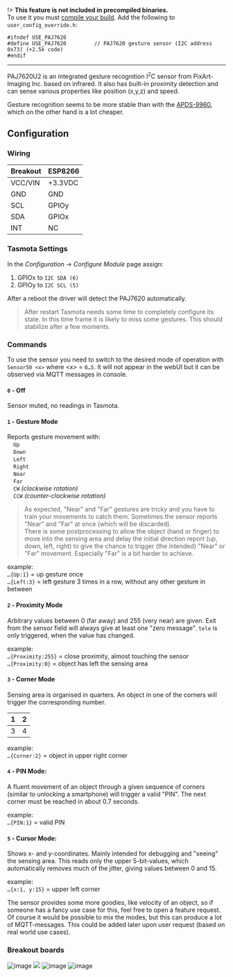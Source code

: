!> **This feature is not included in precompiled binaries.**     
To use it you must [compile your build](Compile-your-build). Add the following to `user_config_override.h`:
```
#ifndef USE_PAJ7620
#define USE_PAJ7620         // PAJ7620 gesture sensor (I2C address 0x73) (+2.5k code)
#endif
```
----
PAJ7620U2 is an integrated gesture recognition I<sup>2</sup>C sensor from PixArt-Imaging Inc. based on infrared. It also has built-in proximity detection and can sense various properties like position (x,y,z) and speed.

Gesture recognition seems to be more stable than with the [APDS-9960](APDS-9960), which on the other hand is a lot cheaper.

## Configuration
### Wiring 
| Breakout | ESP8266   |
|----------|-----------|
| VCC/VIN  | +3.3VDC   |
| GND      | GND       |
| SCL      | GPIOy  |
| SDA      | GPIOx  |
| INT  | NC        |

### Tasmota Settings 
In the _Configuration -> Configure Module_ page assign:
1. GPIOx to `I2C SDA (6)`
2. GPIOy to `I2C SCL (5)`

After a reboot the driver will detect the PAJ7620 automatically. 

> After restart Tasmota needs some time to completely configure its state. In this time frame it is likely to miss some gestures. This should stabilize after a few moments.  

### Commands
To use the sensor you need to switch to the desired mode of operation with 
`Sensor50 <x>` where \<x> = `0…5`. It will not appear in the webUI but it can be observed via MQTT messages in console.
  
#### `0` - Off   
Sensor muted, no readings in Tasmota.

#### `1` - Gesture Mode   
Reports gesture movement with:   
&emsp;`Up`   
&emsp;`Down`    
&emsp;`Left`    
&emsp;`Right`     
&emsp;`Near`    
&emsp;`Far`     
&emsp;`CW` _(clockwise rotation)_    
&emsp;`CCW` _(counter-clockwise rotation)_    

>As expected, "Near" and "Far" gestures are tricky and you have to train your movements to catch them. Sometimes the sensor reports "Near" and "Far" at once (which will be discarded).  
There is some postprocessing to allow the object (hand or finger) to move into the sensing area and delay the initial direction report (up, down, left, right) to give the chance to trigger (the intended) "Near" or "Far" movement.  Especially "Far" is a bit harder to achieve.  

example:  
`…{Up:1}` = up gesture once   
`…{Left:3}` =  left gesture 3 times in a row, without any other gesture in between

#### `2` - Proximity Mode   
Arbitrary values between 0 (far away) and 255 (very near) are given. Exit from the sensor field will always give at least one "zero message". `tele` is only triggered, when the value has changed.

example:  
`…{Proximity:255}` = close proximity, almost touching the sensor   
`…{Proximity:0}` = object has left the sensing area

#### `3` - Corner Mode    
Sensing area is organised in quarters. An object in one of the corners will trigger the corresponding number. 

| 1 | 2 |
|:-:|:-:|
| 3 | 4 |

example:  
`…{Corner:2}` = object in upper right corner

#### `4` - PIN Mode:
A fluent movement of an object through a given sequence of corners (similar to unlocking a smartphone) will trigger a valid "PIN". The next corner must be reached in about 0.7 seconds.    

example:  
`…{PIN:1}` = valid PIN

#### `5` - Cursor Mode:   
Shows x- and y-coordinates. Mainly intended for debugging and "seeing" the sensing area. This reads only the upper 5-bit-values, which automatically removes much of the jitter, giving values between 0 and 15.  

example:  
`…{x:1, y:15}` = upper left corner

The sensor provides some more goodies, like velocity of an object, so if someone has a fancy use case for this, feel free to open a feature request.
Of course it would be possible to mix the modes, but this can produce a lot of MQTT-messages. This could be added later upon user request (based on real world use cases).

### Breakout boards
![image](https://user-images.githubusercontent.com/5904370/68062768-7839ce80-fd0c-11e9-8d9c-3e459e432929.png)
![](https://user-images.githubusercontent.com/5904370/68062691-3c9f0480-fd0c-11e9-9358-67fc147057f9.png)
![image](https://user-images.githubusercontent.com/5904370/68062808-bafba680-fd0c-11e9-9b29-01e84e059dfc.png)
![image](https://user-images.githubusercontent.com/5904370/68062824-f1392600-fd0c-11e9-8793-2df6399c3033.png)
